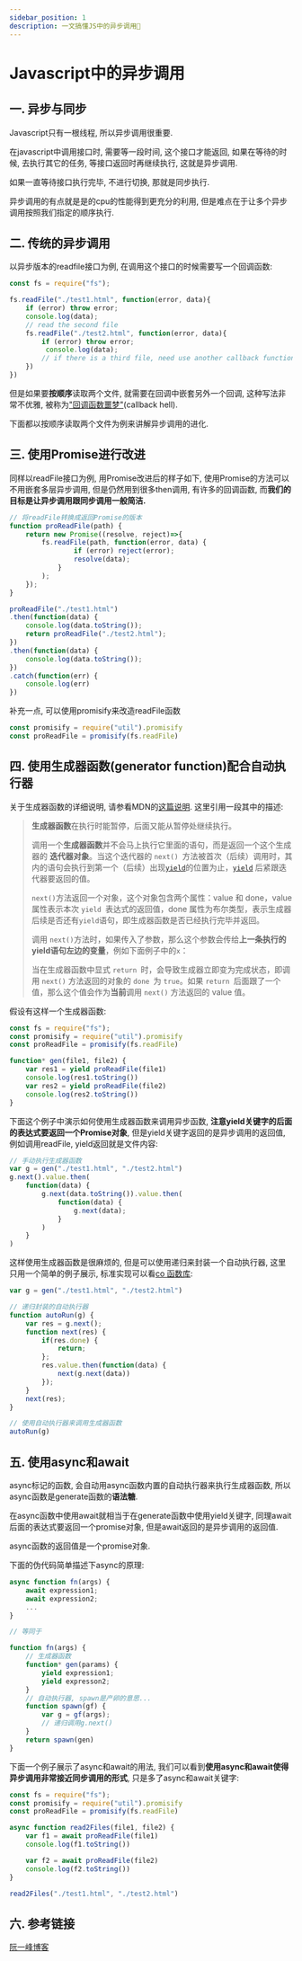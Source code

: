 ```yaml
---
sidebar_position: 1
description: 一文搞懂JS中的异步调用💪
---
```


# Javascript中的异步调用

## 一. 异步与同步

Javascript只有一根线程, 所以异步调用很重要.

在javascript中调用接口时, 需要等一段时间, 这个接口才能返回, 如果在等待的时候, 去执行其它的任务, 等接口返回时再继续执行, 这就是异步调用. 

如果一直等待接口执行完毕, 不进行切换, 那就是同步执行.

异步调用的有点就是是的cpu的性能得到更充分的利用, 但是难点在于让多个异步调用按照我们指定的顺序执行.

## 二.  传统的异步调用

以异步版本的readfile接口为例, 在调用这个接口的时候需要写一个回调函数:

```js
const fs = require("fs");

fs.readFile("./test1.html", function(error, data){
    if (error) throw error;
    console.log(data);
    // read the second file
    fs.readFile("./test2.html", function(error, data){
        if (error) throw error;
   		 console.log(data);
        // if there is a third file, need use another callback function.
    })
})
```

但是如果要**按顺序**读取两个文件, 就需要在回调中嵌套另外一个回调, 这种写法非常不优雅, 被称为["回调函数噩梦"](http://callbackhell.com/)(callback hell). 

下面都以按顺序读取两个文件为例来讲解异步调用的进化.

## 三. 使用Promise进行改进

同样以readFile接口为例, 用Promise改进后的样子如下, 使用Promise的方法可以不用嵌套多层异步调用, 但是仍然用到很多then调用, 有许多的回调函数, 而**我们的目标是让异步调用跟同步调用一般简洁.**

```js
// 将readFile转换成返回Promise的版本
function proReadFile(path) {
    return new Promise((resolve, reject)=>{
        fs.readFile(path, function(error, data) {
                if (error) reject(error);
                resolve(data);
            }
        );
    });
}

proReadFile("./test1.html")
.then(function(data) {
    console.log(data.toString());
    return proReadFile("./test2.html");
})
.then(function(data) {
    console.log(data.toString());
})
.catch(function(err) {
    console.log(err)
})
```

补充一点, 可以使用promisify来改造readFile函数

```js
const promisify = require("util").promisify
const proReadFile = promisify(fs.readFile) 
```



## 四. 使用生成器函数(generator function)配合自动执行器

关于生成器函数的详细说明, 请参看MDN的[这篇说明](https://developer.mozilla.org/zh-CN/docs/Web/JavaScript/Reference/Statements/function*). 这里引用一段其中的描述:

> **生成器函数**在执行时能暂停，后面又能从暂停处继续执行。
>
> 调用一个**生成器函数**并不会马上执行它里面的语句，而是返回一个这个生成器的 **迭代器对象**。当这个迭代器的 `next() `方法被首次（后续）调用时，其内的语句会执行到第一个（后续）出现[`yield`](https://developer.mozilla.org/zh-CN/docs/Web/JavaScript/Reference/Operators/yield)的位置为止，[`yield`](https://developer.mozilla.org/zh-CN/docs/Web/JavaScript/Reference/Operators/yield) 后紧跟迭代器要返回的值。
>
> `next()`方法返回一个对象，这个对象包含两个属性：value 和 done，value 属性表示本次 `yield `表达式的返回值，done 属性为布尔类型，表示生成器后续是否还有` yield `语句，即生成器函数是否已经执行完毕并返回。
>
> 调用 `next()`方法时，如果传入了参数，那么这个参数会传给**上一条执行的 yield语句左边的变量**，例如下面例子中的` x `：
>
> 当在生成器函数中显式 `return `时，会导致生成器立即变为完成状态，即调用 `next()` 方法返回的对象的 `done `为 `true`。如果 `return `后面跟了一个值，那么这个值会作为**当前**调用 `next()` 方法返回的 value 值。

假设有这样一个生成器函数:

```js
const fs = require("fs");
const promisify = require("util").promisify
const proReadFile = promisify(fs.readFile)

function* gen(file1, file2) {
    var res1 = yield proReadFile(file1)
    console.log(res1.toString())
    var res2 = yield proReadFile(file2)
    console.log(res2.toString())
}

```

下面这个例子中演示如何使用生成器函数来调用异步函数, **注意yield关键字的后面的表达式要返回一个Promise对象**, 但是yield关键字返回的是异步调用的返回值, 例如调用readFile, yield返回就是文件内容:

```js
// 手动执行生成器函数
var g = gen("./test1.html", "./test2.html")
g.next().value.then(
    function(data) {
        g.next(data.toString()).value.then(
            function(data) {
                g.next(data);
            }
        )
    }
)

```

这样使用生成器函数是很麻烦的, 但是可以使用递归来封装一个自动执行器, 这里只用一个简单的例子展示, 标准实现可以看[co 函数库](https://github.com/tj/co):

```js
var g = gen("./test1.html", "./test2.html")

// 递归封装的自动执行器
function autoRun(g) {
    var res = g.next();
    function next(res) {
        if(res.done) {
            return;
        };
        res.value.then(function(data) {
            next(g.next(data))
        });
    }
    next(res);
}

// 使用自动执行器来调用生成器函数
autoRun(g)
```

## 五. 使用async和await

async标记的函数, 会自动用async函数内置的自动执行器来执行生成器函数, 所以async函数是generate函数的**语法糖**.

在async函数中使用await就相当于在generate函数中使用yield关键字, 同理await后面的表达式要返回一个promise对象, 但是await返回的是异步调用的返回值.

async函数的返回值是一个promise对象.

下面的伪代码简单描述下async的原理:

```js
async function fn(args) {
    await expression1;
    await expression2;
    ...
}

// 等同于

function fn(args) {
    // 生成器函数
    function* gen(params) {
        yield expression1;
        yield expresson2;
    }
    // 自动执行器, spawn是产卵的意思...
    function spawn(gf) {
        var g = gf(args);
        // 递归调用g.next()
    }
    return spawn(gen)
}
```

下面一个例子展示了async和await的用法, 我们可以看到**使用async和await使得异步调用非常接近同步调用的形式**, 只是多了async和await关键字:

```js
const fs = require("fs");
const promisify = require("util").promisify
const proReadFile = promisify(fs.readFile)

async function read2Files(file1, file2) {
    var f1 = await proReadFile(file1)
    console.log(f1.toString())

    var f2 = await proReadFile(file2)
    console.log(f2.toString())
}

read2Files("./test1.html", "./test2.html")
```

## 六. 参考链接

[阮一峰博客](http://www.ruanyifeng.com/blog/2015/04/generator.html)

